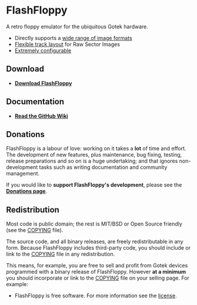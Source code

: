 # FlashFloppy

A retro floppy emulator for the ubiquitous Gotek hardware.
- Directly supports a [wide range of image formats][Image-Formats]
- [Flexible track layout][Track-Layouts] for Raw Sector Images
- [Extremely configurable][FF.CFG-Configuration-File]

## Download
- [**Download FlashFloppy**][Downloads]

## Documentation
- [**Read the GitHub Wiki**](https://github.com/keirf/FlashFloppy/wiki)

## Donations

FlashFloppy is a labour of love: working on it takes a **lot** of time
and effort. The development of new features, plus maintenance, bug
fixing, testing, release preparations and so on is a huge undertaking;
and that ignores non-development tasks such as writing documentation
and community management.

If you would like to **support FlashFloppy's development**, please see
the [**Donations page**][Donations].

## Redistribution

Most code is public domain; the rest is MIT/BSD or Open Source friendly
(see the [COPYING](COPYING) file).

The source code, and all binary releases, are freely redistributable
in any form. Because FlashFloppy includes third-party code, you should
include or link to the [COPYING](COPYING) file in any redistribution.

This means, for example, you are free to sell and profit from Gotek
devices programmed with a binary release of FlashFloppy. However **at
a minimum** you should incorporate or link to the [COPYING](COPYING)
file on your selling page. For example:
- FlashFloppy is free software. For more information see the
  [license](COPYING).

[Image-Formats]: https://github.com/keirf/FlashFloppy/wiki/Image-Formats
[Track-Layouts]: https://github.com/keirf/FlashFloppy/wiki/Track-Layouts
[FF.CFG-Configuration-File]: https://github.com/keirf/FlashFloppy/wiki/FF.CFG-Configuration-File
[Downloads]: https://github.com/keirf/FlashFloppy/wiki/Downloads
[Donations]: https://github.com/keirf/FlashFloppy/wiki/Donations
